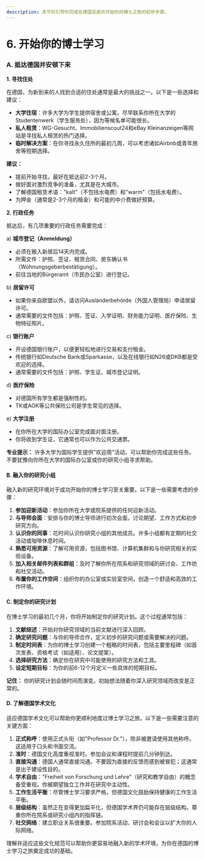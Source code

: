 ```yaml
---
description: 本节将引导你完成在德国定居并开始你的博士之旅的初步步骤。
---
```


# 6. 开始你的博士学习

### A. 抵达德国并安顿下来

**1. 寻找住处**

在德国，为新到来的人找到合适的住处通常是最大的挑战之一。以下是一些选择和建议：

* **大学住宿**：许多大学为学生提供宿舍或公寓。尽早联系你所在大学的Studentenwerk（学生服务处），因为等候名单可能很长。
* **私人租赁**：WG-Gesucht、Immobilienscout24和eBay Kleinanzeigen等网站是寻找私人租赁的热门选择。
* **临时解决方案**：在你寻找永久住所的最初几周，可以考虑诸如Airbnb或青年旅舍等短期选择。

**建议：**

* 提前开始寻找，最好在抵达前2-3个月。
* 做好面对激烈竞争的准备，尤其是在大城市。
* 了解德国租赁术语："kalt"（不包括水电费）和"warm"（包括水电费）。
* 为押金（通常是2-3个月的租金）和可能的中介费做好预算。

**2. 行政任务**

抵达后，有几项重要的行政任务需要完成：

a) **城市登记（Anmeldung）**

* 必须在搬入新居后14天内完成。
* 所需文件：护照、签证、租赁合同、房东确认书（Wohnungsgeberbestätigung）。
* 前往当地的Bürgeramt（市民办公室）进行登记。

b) **居留许可**

* 如果你来自欧盟以外，请访问Ausländerbehörde（外国人管理局）申请居留许可。
* 通常需要的文件包括：护照、签证、入学证明、财务能力证明、医疗保险、生物特征照片。

c) **银行账户**

* 开设德国银行账户，以便更轻松地进行交易和支付租金。
* 传统银行如Deutsche Bank或Sparkasse，以及在线银行如N26或DKB都是受欢迎的选择。
* 通常需要的文件包括：护照、学生证、城市登记证明。

d) **医疗保险**

* 对德国所有学生都是强制性的。
* TK或AOK等公共保险公司是学生常见的选择。

e) **大学注册**

* 在你所在大学的国际办公室完成面对面注册。
* 你将收到学生证，它通常也可以作为公共交通票。

**专业提示：** 许多大学为国际学生提供"欢迎周"活动，可以帮助你完成这些任务。不要犹豫向你所在大学的国际办公室或你的研究小组寻求帮助。

#### B. 融入你的研究小组

融入新的研究环境对于成功开始你的博士学习至关重要。以下是一些需要考虑的步骤：

1. **参加迎新活动**：参加你所在大学或院系提供的任何迎新活动。
2. **与导师会面**：安排与你的博士导师进行初次会面，讨论期望、工作方式和初步研究方向。
3. **认识你的同事**：花时间认识你研究小组的其他成员。许多小组都有定期的社交活动或咖啡休息时间。
4. **熟悉可用资源**：了解可用资源，包括图书馆、计算机集群和与你研究相关的实验设备。
5. **加入相关邮件列表和群组**：及时了解你所在院系和研究领域的研讨会、工作坊和社交活动。
6. **布置你的工作空间**：组织你的办公室或实验室空间，创造一个舒适和高效的工作环境。

#### C. 制定你的研究计划

在博士学习的最初几个月，你将开始制定你的研究计划。这个过程通常包括：

1. **文献综述**：开始对你研究领域的当前文献进行深入回顾。
2. **确定研究问题**：与你的导师合作，定义初步的研究问题或需要解决的问题。
3. **制定时间表**：为你的博士学习创建一个粗略的时间表，包括主要里程碑（如首次发表、资格考试（如适用）、论文提案）。
4. **选择研究方法**：确定你在研究中可能使用的研究方法和工具。
5. **设定短期目标**：为你的前6-12个月定义一些具体的短期目标。

**记住：** 你的研究计划会随时间而演变。初始想法随着你深入研究领域而改变是正常的。

#### D. 了解德国学术文化

适应德国学术文化可以帮助你更顺利地度过博士学习之旅。以下是一些需要注意的关键方面：

1. **正式称呼**：使用正式头衔（如"Professor Dr."），除非被邀请使用其他称呼。这适用于口头和书面交流。
2. **准时**：德国文化高度重视准时。参加会议和课程时提前几分钟到达。
3. **直接沟通**：德国人通常直接沟通。不要因为直接的反馈而感到被冒犯；这通常是出于建设性目的。
4. **学术自由**："Freiheit von Forschung und Lehre"（研究和教学自由）的概念备受重视。你被期望独立工作并在研究中主动性。
5. **工作生活平衡**：尽管博士学习要求严格，但德国文化鼓励保持健康的工作生活平衡。
6. **层级结构**：虽然正在变得更加扁平化，但德国学术界仍可能存在层级结构。尊重你所在院系或研究小组内的指挥链。
7. **社交网络**：建立职业关系很重要。参加院系活动、研讨会和会议以扩大你的人际网络。

理解并适应这些文化规范可以帮助你更容易地融入新的学术环境，为你在德国的博士学习之旅奠定成功的基础。
